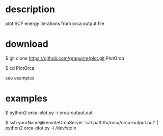 description
===========

plot SCF energy iterations from orca output file

download
========

$ git clone https://github.com/graguirre/plot.git PlotOrca

$ cd PlotOrca

see examples

examples
========

$ python2 orca-plot.py -i orca-output.out

$ ssh yourName@remoteOrcaServer 'cat path/to/orca/orca-output.out' | python2 orca-plot.py -i /dev/stdin
